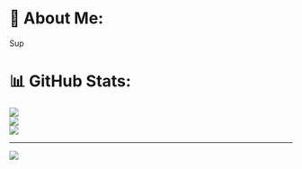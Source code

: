 # 💫 About Me:
Sup

# 📊 GitHub Stats:
![](https://github-readme-stats.vercel.app/api?username=TheTxk&theme=radical&hide_border=true&include_all_commits=true&count_private=false)<br/>
![](https://nirzak-streak-stats.vercel.app/?user=TheTxk&theme=radical&hide_border=true)<br/>
![](https://github-readme-stats.vercel.app/api/top-langs/?username=TheTxk&theme=radical&hide_border=true&include_all_commits=true&count_private=false&layout=compact&langs_count=8)

---
[![](https://visitcount.itsvg.in/api?id=TheTxk&icon=0&color=0)](https://visitcount.itsvg.in)

<!-- Proudly created with GPRM ( https://gprm.itsvg.in ) -->
